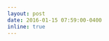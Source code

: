 ```yaml
---
layout: post
date: 2016-01-15 07:59:00-0400
inline: true
---
```


<!--A simple inline announcement with Markdown emoji! :sparkles: :smile: -->
